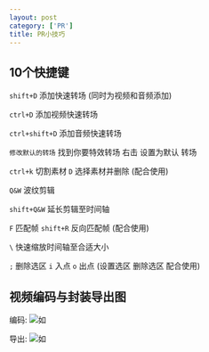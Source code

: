 ```yaml
---
layout: post
category: ['PR']
title: PR小技巧
---
```

## 10个快捷键
`shift+D` 添加快速转场 (同时为视频和音频添加)

`ctrl+D`  添加视频快速转场

`ctrl+shift+D`  添加音频快速转场

`修改默认的转场` 找到你要特效转场 右击  设置为默认 转场

`ctrl+k` 切割素材  `D` 选择素材并删除 (配合使用)

`Q&W` 波纹剪辑

`shift+Q&W` 延长剪辑至时间轴

`F` 匹配帧   `shift+R` 反向匹配帧 (配合使用)

`\` 快速缩放时间轴至合适大小

`;` 删除选区  `i` 入点 `o` 出点  (设置选区 删除选区 配合使用)

## 视频编码与封装导出图
编码:
![如](http://oi2atwmcz.bkt.clouddn.com/%E7%BC%96%E7%A0%812.jpeg)

导出:
![如](http://oi2atwmcz.bkt.clouddn.com/%E7%BC%96%E7%A0%81.jpeg)


